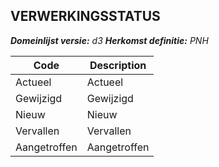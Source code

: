 ## VERWERKINGSSTATUS

*__Domeinlijst versie:__ d3*
*__Herkomst definitie:__ PNH*

|__Code__ |__Description__	|
|	---	|	---	|
| Actueel | Actueel |
| Gewijzigd | Gewijzigd |
| Nieuw | Nieuw |
| Vervallen | Vervallen |
| Aangetroffen | Aangetroffen |
